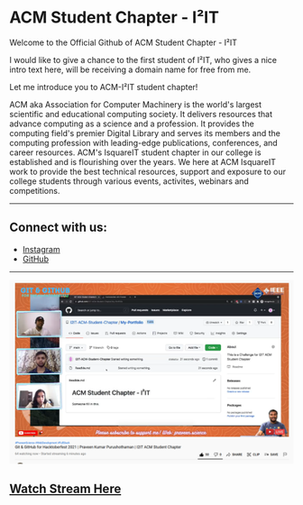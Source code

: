 # ACM Student Chapter - I²IT

Welcome to the Official Github of ACM Student Chapter - I²IT

I would like to give a chance to the first student of I²IT, who gives a nice intro text here, will be receiving a domain name for free from me.

Let me introduce you to ACM-I²IT student chapter!

ACM aka Association for Computer Machinery is the world's largest scientific and educational computing society. It delivers resources that advance computing as a science and a profession. It provides the computing field's premier Digital Library and serves its members and the computing profession with leading-edge publications, conferences, and career resources. ACM's IsquareIT student chapter in our college is established and is flourishing over the years. We here at ACM IsquareIT work to provide the best technical resources, support and exposure to our college students through various events, activites, webinars and competitions.

---

## Connect with us:

- [Instagram](https://instagram.com/i2itacm)
- [GitHub](https://github.com/I2IT-ACM-Student-Chapter/)

---

![StreamImg](Stream.png)

## [Watch Stream Here](https://rb.gy/uigohf)
